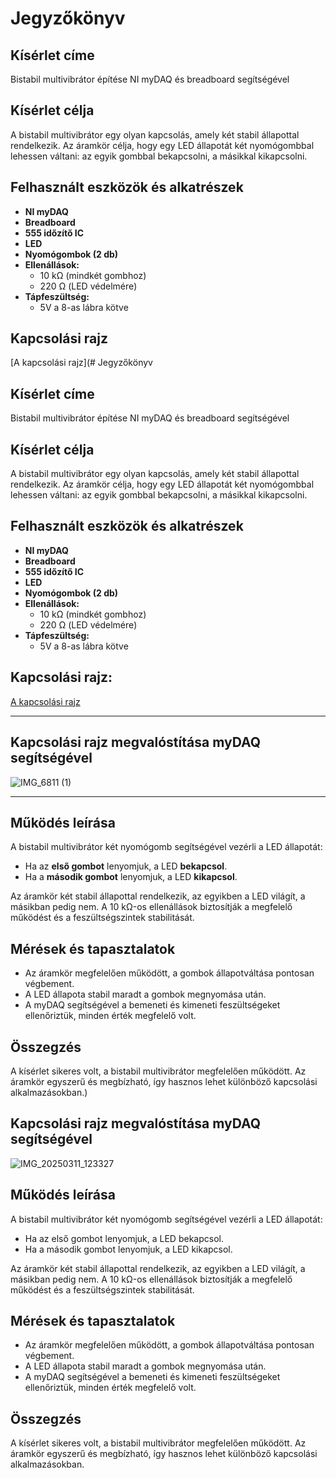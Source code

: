 # Jegyzőkönyv

## Kísérlet címe
Bistabil multivibrátor építése NI myDAQ és breadboard segítségével

## Kísérlet célja
A bistabil multivibrátor egy olyan kapcsolás, amely két stabil állapottal rendelkezik. Az áramkör célja, hogy egy LED állapotát két nyomógombbal lehessen váltani: az egyik gombbal bekapcsolni, a másikkal kikapcsolni.

## Felhasznált eszközök és alkatrészek
- **NI myDAQ**
- **Breadboard**
- **555 időzítő IC**
- **LED**
- **Nyomógombok (2 db)**
- **Ellenállások:**
  - 10 kΩ (mindkét gombhoz)
  - 220 Ω (LED védelmére)
- **Tápfeszültség:**
  - 5V a 8-as lábra kötve

## Kapcsolási rajz
[A kapcsolási rajz](# Jegyzőkönyv

## Kísérlet címe
Bistabil multivibrátor építése NI myDAQ és breadboard segítségével

## Kísérlet célja
A bistabil multivibrátor egy olyan kapcsolás, amely két stabil állapottal rendelkezik. Az áramkör célja, hogy egy LED állapotát két nyomógombbal lehessen váltani: az egyik gombbal bekapcsolni, a másikkal kikapcsolni.

## Felhasznált eszközök és alkatrészek
- **NI myDAQ**
- **Breadboard**
- **555 időzítő IC**
- **LED**
- **Nyomógombok (2 db)**
- **Ellenállások:**
  - 10 kΩ (mindkét gombhoz)
  - 220 Ω (LED védelmére)
- **Tápfeszültség:**
  - 5V a 8-as lábra kötve

## Kapcsolási rajz:

[A kapcsolási rajz](https://github.com/user-attachments/assets/8e05cd43-ed76-4cf1-8c34-8344a05e75a5)

---

## Kapcsolási rajz megvalóstítása myDAQ segítségével

![IMG_6811 (1)](https://github.com/user-attachments/assets/c16f0993-4898-48df-9610-2777799b0a98)

---

## Működés leírása
A bistabil multivibrátor két nyomógomb segítségével vezérli a LED állapotát:
- Ha az **első gombot** lenyomjuk, a LED **bekapcsol**.
- Ha a **második gombot** lenyomjuk, a LED **kikapcsol**.

Az áramkör két stabil állapottal rendelkezik, az egyikben a LED világít, a másikban pedig nem. A 10 kΩ-os ellenállások biztosítják a megfelelő működést és a feszültségszintek stabilitását.

## Mérések és tapasztalatok
- Az áramkör megfelelően működött, a gombok állapotváltása pontosan végbement.
- A LED állapota stabil maradt a gombok megnyomása után.
- A myDAQ segítségével a bemeneti és kimeneti feszültségeket ellenőriztük, minden érték megfelelő volt.

## Összegzés
A kísérlet sikeres volt, a bistabil multivibrátor megfelelően működött. Az áramkör egyszerű és megbízható, így hasznos lehet különböző kapcsolási alkalmazásokban.)


## Kapcsolási rajz megvalóstítása myDAQ segítségével
![IMG_20250311_123327](https://github.com/user-attachments/assets/be8c4ecd-96c3-4505-a462-d2627f429f3b)


## Működés leírása
A bistabil multivibrátor két nyomógomb segítségével vezérli a LED állapotát:
- Ha az első gombot lenyomjuk, a LED bekapcsol.
- Ha a második gombot lenyomjuk, a LED kikapcsol.

Az áramkör két stabil állapottal rendelkezik, az egyikben a LED világít, a másikban pedig nem. A 10 kΩ-os ellenállások biztosítják a megfelelő működést és a feszültségszintek stabilitását.

## Mérések és tapasztalatok
- Az áramkör megfelelően működött, a gombok állapotváltása pontosan végbement.
- A LED állapota stabil maradt a gombok megnyomása után.
- A myDAQ segítségével a bemeneti és kimeneti feszültségeket ellenőriztük, minden érték megfelelő volt.

## Összegzés
A kísérlet sikeres volt, a bistabil multivibrátor megfelelően működött. Az áramkör egyszerű és megbízható, így hasznos lehet különböző kapcsolási alkalmazásokban.
